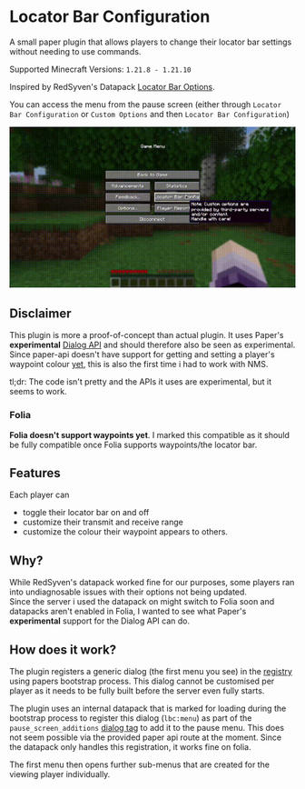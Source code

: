 # Locator Bar Configuration

A small paper plugin that allows players to change their locator bar settings without needing to use commands.

Supported Minecraft Versions: `1.21.8 - 1.21.10`

Inspired by RedSyven's Datapack [Locator Bar Options](https://modrinth.com/datapack/locator-bar-options).

You can access the menu from the pause screen (either through `Locator Bar Configuration` or `Custom Options` and then `Locator Bar Configuration`)

![usage-gif](/media/usage.gif)

## Disclaimer
This plugin is more a proof-of-concept than actual plugin. It uses Paper's **experimental** [Dialog API](https://docs.papermc.io/paper/dev/dialogs/) and should therefore also be seen as experimental.
Since paper-api doesn't have support for getting and setting a player's waypoint colour [yet](https://github.com/PaperMC/Paper/issues/12961), this is also the first time i had to work with NMS.

tl;dr: The code isn't pretty and the APIs it uses are experimental, but it seems to work.

### Folia
**Folia doesn't support waypoints yet**. I marked this compatible as it should be fully compatible once Folia supports waypoints/the locator bar.

## Features
Each player can
- toggle their locator bar on and off 
- customize their transmit and receive range
- customize the colour their waypoint appears to others.

## Why?
While RedSyven's datapack worked fine for our purposes, some players ran into undiagnosable issues with their options not being updated.  
Since the server i used the datapack on might switch to Folia soon and datapacks aren't enabled in Folia, I wanted to see
what Paper's **experimental** support for the Dialog API can do.

## How does it work?
The plugin registers a generic dialog (the first menu you see) in the [registry](https://docs.papermc.io/paper/dev/command-api/arguments/registry/#_top) using papers bootstrap process.
This dialog cannot be customised per player as it needs to be fully built before the server even fully starts.

The plugin uses an internal datapack that is marked for loading during the bootstrap process to register this dialog (`lbc:menu`) as part of the `pause_screen_additions` [dialog tag](https://minecraft.wiki/w/Dialog_tag_(Java_Edition)) to add it to the pause menu.
This does not seem possible via the provided paper api route at the moment. Since the datapack only handles this registration, it works fine on folia.

The first menu then opens further sub-menus that are created for the viewing player individually.